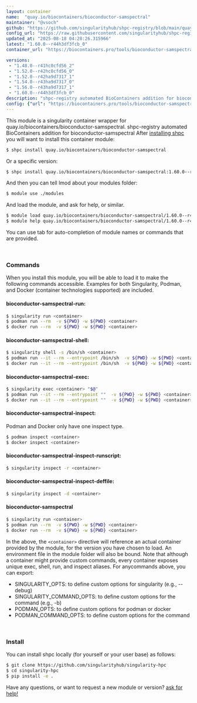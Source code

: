 ```yaml
---
layout: container
name:  "quay.io/biocontainers/bioconductor-samspectral"
maintainer: "@vsoch"
github: "https://github.com/singularityhub/shpc-registry/blob/main/quay.io/biocontainers/bioconductor-samspectral/container.yaml"
config_url: "https://raw.githubusercontent.com/singularityhub/shpc-registry/main/quay.io/biocontainers/bioconductor-samspectral/container.yaml"
updated_at: "2025-08-18 04:28:26.315966"
latest: "1.60.0--r44h3df3fcb_0"
container_url: "https://biocontainers.pro/tools/bioconductor-samspectral"

versions:
 - "1.48.0--r41hc0cfd56_2"
 - "1.52.0--r42hc0cfd56_0"
 - "1.52.0--r42ha9d7317_1"
 - "1.54.0--r43ha9d7317_0"
 - "1.56.0--r43ha9d7317_1"
 - "1.60.0--r44h3df3fcb_0"
description: "shpc-registry automated BioContainers addition for bioconductor-samspectral"
config: {"url": "https://biocontainers.pro/tools/bioconductor-samspectral", "maintainer": "@vsoch", "description": "shpc-registry automated BioContainers addition for bioconductor-samspectral", "latest": {"1.60.0--r44h3df3fcb_0": "sha256:5a51ed62dced35bbe51ef4d8e8568b1adf56480887f974b384f2997a8dd59b19"}, "tags": {"1.48.0--r41hc0cfd56_2": "sha256:f4fd858ba58961ae7585211a5d11f2a1aa493d1252b41b73278de5011879ac35", "1.52.0--r42hc0cfd56_0": "sha256:77c76917c1eda0d8c273eee61291b6b668c0c03962e31a86c89e6dd0d3345069", "1.52.0--r42ha9d7317_1": "sha256:e7f34a25dba8222a28ca6381cc7a9af1cedc68478245e0dc3225c41a90c38ab8", "1.54.0--r43ha9d7317_0": "sha256:45e148ab88d5d90f50db4154b3f3b4b6034634393b945fb666f107c274c5b654", "1.56.0--r43ha9d7317_1": "sha256:8b76bf800c5dbc5b58bc573188e020ec1a03dbc791a6ada44fe22c813d43d66d", "1.60.0--r44h3df3fcb_0": "sha256:5a51ed62dced35bbe51ef4d8e8568b1adf56480887f974b384f2997a8dd59b19"}, "docker": "quay.io/biocontainers/bioconductor-samspectral"}
---
```


This module is a singularity container wrapper for quay.io/biocontainers/bioconductor-samspectral.
shpc-registry automated BioContainers addition for bioconductor-samspectral
After [installing shpc](#install) you will want to install this container module:


```bash
$ shpc install quay.io/biocontainers/bioconductor-samspectral
```

Or a specific version:

```bash
$ shpc install quay.io/biocontainers/bioconductor-samspectral:1.60.0--r44h3df3fcb_0
```

And then you can tell lmod about your modules folder:

```bash
$ module use ./modules
```

And load the module, and ask for help, or similar.

```bash
$ module load quay.io/biocontainers/bioconductor-samspectral/1.60.0--r44h3df3fcb_0
$ module help quay.io/biocontainers/bioconductor-samspectral/1.60.0--r44h3df3fcb_0
```

You can use tab for auto-completion of module names or commands that are provided.

<br>

### Commands

When you install this module, you will be able to load it to make the following commands accessible.
Examples for both Singularity, Podman, and Docker (container technologies supported) are included.

#### bioconductor-samspectral-run:

```bash
$ singularity run <container>
$ podman run --rm  -v ${PWD} -w ${PWD} <container>
$ docker run --rm  -v ${PWD} -w ${PWD} <container>
```

#### bioconductor-samspectral-shell:

```bash
$ singularity shell -s /bin/sh <container>
$ podman run --it --rm --entrypoint /bin/sh  -v ${PWD} -w ${PWD} <container>
$ docker run --it --rm --entrypoint /bin/sh  -v ${PWD} -w ${PWD} <container>
```

#### bioconductor-samspectral-exec:

```bash
$ singularity exec <container> "$@"
$ podman run --it --rm --entrypoint ""  -v ${PWD} -w ${PWD} <container> "$@"
$ docker run --it --rm --entrypoint ""  -v ${PWD} -w ${PWD} <container> "$@"
```

#### bioconductor-samspectral-inspect:

Podman and Docker only have one inspect type.

```bash
$ podman inspect <container>
$ docker inspect <container>
```

#### bioconductor-samspectral-inspect-runscript:

```bash
$ singularity inspect -r <container>
```

#### bioconductor-samspectral-inspect-deffile:

```bash
$ singularity inspect -d <container>
```



#### bioconductor-samspectral

```bash
$ singularity run <container>
$ podman run --rm  -v ${PWD} -w ${PWD} <container>
$ docker run --rm  -v ${PWD} -w ${PWD} <container>
```


In the above, the `<container>` directive will reference an actual container provided
by the module, for the version you have chosen to load. An environment file in the
module folder will also be bound. Note that although a container
might provide custom commands, every container exposes unique exec, shell, run, and
inspect aliases. For anycommands above, you can export:

 - SINGULARITY_OPTS: to define custom options for singularity (e.g., --debug)
 - SINGULARITY_COMMAND_OPTS: to define custom options for the command (e.g., -b)
 - PODMAN_OPTS: to define custom options for podman or docker
 - PODMAN_COMMAND_OPTS: to define custom options for the command

<br>

### Install

You can install shpc locally (for yourself or your user base) as follows:

```bash
$ git clone https://github.com/singularityhub/singularity-hpc
$ cd singularity-hpc
$ pip install -e .
```

Have any questions, or want to request a new module or version? [ask for help!](https://github.com/singularityhub/singularity-hpc/issues)
